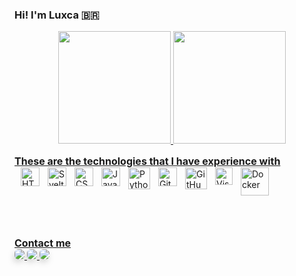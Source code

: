### Hi! I'm Luxca 🇧🇷

<div align="center">
  <a href="https://github.com/devluxca">
  <img height="180em" src="https://github-readme-stats.vercel.app/api?username=devluxca&show_icons=true&theme=dracula&include_all_commits=true&count_private=true"/>
  <img height="180em" src="https://github-readme-stats.vercel.app/api/top-langs/?username=devluxca&layout=compact&langs_count=7&theme=dracula"/>
</div>
  

<h2 style="font-size: 16px; margin-top: 15px;margin-bottom: 0px;">These are the technologies that I have experience with</h2>
<div style="display: flex; gap: 10px;"><br>
  <img align="left" alt="HTML5" width="30px" src="https://www.svgrepo.com/show/120930/html.svg" />
  <img align="left" alt="Svelter" width="30px" src="https://www.svgrepo.com/show/354416/svelte-icon.svg" />
  <img align="left" alt="CSS3" width="30px" src="https://www.svgrepo.com/show/134149/css.svg" />
  <img align="left" alt="JavaScript" width="30px" src="https://www.svgrepo.com/show/29753/javascript.svg" />
  <img align="left" alt="Python" width="35px" src="https://www.svgrepo.com/show/354238/python.svg"/>
  <img align="left" alt="Git" width="30px" src="https://www.svgrepo.com/show/373623/git.svg" />
  <img align="left" alt="GitHub" width="35px" src="https://www.svgrepo.com/show/312259/github.svg" />
  <img align="left" alt="Visual Studio Code" width="28px" src="https://www.svgrepo.com/show/331782/visual-studio.svg" />
  <img align="left" alt="Docker" width="45px" src="https://www.svgrepo.com/show/373553/docker.svg" />
</div>

<br>
<br>
<br>

<div> 
<h2 style="font-size: 16px; margin-top: 15px;margin-bottom: 0px;">Contact me</h2>
  <a href="https://instagram.com/devluxca" target="_blank">
    <img 
        style="border-radius: 6px;box-shadow: -2px 5px 12px -2px rgba(0,0,0,0.26);"
        src="https://img.shields.io/badge/-Instagram-%23E4405F?style=for-the-badge&logo=instagram&logoColor=white" 
        target="_blank"
    />
  </a>
  <a href = "mailto:devluxca@icloud.com">
    <img 
      style="border-radius: 6px;box-shadow: -2px 5px 12px -2px rgba(0,0,0,0.26);"
      src="https://img.shields.io/badge/-MAIL-%23333?style=for-the-badge&logo=icloud&logoColor=white" target="_blank"
    />
  </a>
  <a href="https://api.whatsapp.com/send?phone=5548999079508&text=Ol%C3%A1!%20Vim%20pelo%20seu%20github!" target="_blank">
    <img 
        style="border-radius: 6px;box-shadow: -2px 5px 12px -2px rgba(0,0,0,0.26);"
        src="https://img.shields.io/badge/WhatsApp-25D366?style=for-the-badge&logo=whatsapp&logoColor=white" 
        target="_blank"
    />
    </a> 
</div>
  
